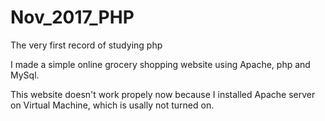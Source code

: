 # Nov_2017_PHP
The very first record of studying php

I made a simple online grocery shopping website using Apache, php and MySql.

This website doesn't work propely now because I installed Apache server on Virtual Machine, which is usally not turned on.
